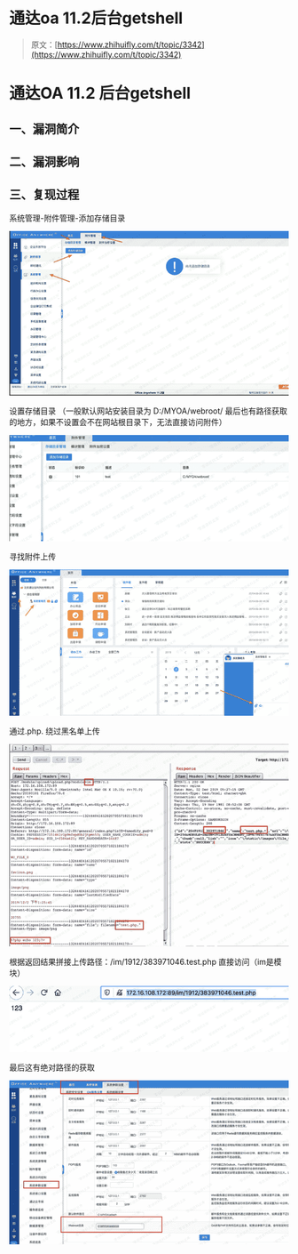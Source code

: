 # 通达oa 11.2后台getshell

> 原文：[https://www.zhihuifly.com/t/topic/3342](https://www.zhihuifly.com/t/topic/3342)

# 通达OA 11.2 后台getshell

## 一、漏洞简介

## 二、漏洞影响

## 三、复现过程

系统管理-附件管理-添加存储目录

![image](img/eb2cef006bd3d631591d7670d47ad166.png)

设置存储目录 （一般默认网站安装目录为 D:/MYOA/webroot/ 最后也有路径获取的地方，如果不设置会不在网站根目录下，无法直接访问附件）

![image](img/f563adf5f83d3f856e84b17b90920f93.png)

寻找附件上传

![image](img/19f6b7e308c83453016b165e2a739236.png)

通过.php. 绕过黑名单上传

![image](img/0d15692502974e8b13c17c579be1879f.png)

根据返回结果拼接上传路径：/im/1912/383971046.test.php 直接访问（im是模块）

![image](img/e0d1e341f385a2e8624d01a21938b4d6.png)

最后这有绝对路径的获取

![image](img/58224288a7c385c59e6fbf2c15a1e499.png)